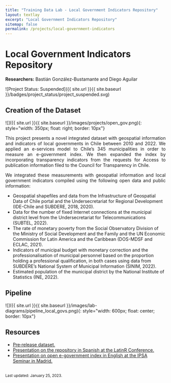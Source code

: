 ```yaml
---
title: "Training Data Lab - Local Government Indicators Repository"
layout: textlay
excerpt: "Local Government Indicators Repository"
sitemap: false
permalink: /projects/local-government-indicators
---
```


# Local Government Indicators Repository

**Researchers:** Bastián González-Bustamante and Diego Aguilar

![Project Status: Suspended]({{ site.url }}{{ site.baseurl }}/badges/project_status/project_suspended.svg)

## Creation of the Dataset

![]({{ site.url }}{{ site.baseurl }}/images/projects/open_gov.png){: style="width: 350px; float: right; border: 10px"}

<p align="justify">This project presents a novel integrated dataset with geospatial information and indicators of local governments in Chile between 2010 and 2022. We applied an e-services model to Chile’s 345 municipalities in order to measure an e-government index. We then expanded the index by incorporating transparency indicators from the requests for Access to publication information filed to the Council for Transparency in Chile.</p>

<p align="justify"> We integrated these measurements with geospatial information and local government indicators compiled using the following open data and public information:</p>

<ul>
<li>Geospatial shapefiles and data from the Infrastructure of Geospatial Data of Chile portal and the Undersecretariat for Regional Development (IDE-Chile and SUBDERE, 2018, 2020).</li>
<li>Data for the number of fixed Internet connections at the municipal district level from the Undersecretariat for Telecommunications (SUBTEL, 2022).</li>
<li>The rate of monetary poverty from the Social Observatory Division of the Ministry of Social Development and the Family and the UN Economic Commission for Latin America and the Caribbean (DOS-MDSF and ECLAC, 2021).</li>
<li>Indicators of municipal budget with monetary correction and the professionalisation of municipal personnel based on the proportion holding a professional qualification, in both cases using data from SUBDERE’s National System of Municipal Information (SINIM, 2022).</li>
<li>Estimated population of the municipal district by the National Institute of Statistics (INE, 2022).</li>
</ul>

## Pipeline

![]({{ site.url }}{{ site.baseurl }}/images/lab-diagrams/pipeline_local_govs.png){: style="width: 600px; float: center; border: 10px"}

## Resources

<ul>
<li><a href="https://doi.org/10.5281/zenodo.7568387" target="_blank">Pre‑release dataset.</a></li>
<li><a href="https://youtu.be/AmUQnQbKabQ" target="_blank">Presentation on the repository in Spanish at the LatinR Conference.</a></li>
<li><a href="https://youtu.be/BL9qaoqbdWk" target="_blank">Presentation on open e-government index in English at the IPSA Seminar in Madrid.</a></li>
</ul>
<br />
<small>Last updated: January 25, 2023.</small>
